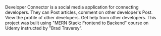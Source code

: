 Developer Connector is a social media application for connecting developers. They can Post articles, comment on other developer's Post. View the profile of other developers. Get help from other developers. This project was built using "MERN Stack: Frontend to Backend" course on Udemy instructed by "Brad Traversy".

